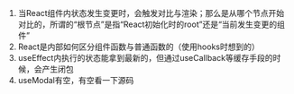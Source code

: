 1. 当React组件内状态发生变更时，会触发对比与渲染；那么是从哪个节点开始对比的，所谓的“根节点”是指“React初始化时的root”还是“当前发生变更的组件”
2. React是内部如何区分组件函数与普通函数的（使用hooks时想到的）
3. useEffect内执行的状态能拿到最新的，但通过useCallback等缓存手段的时候，会产生闭包
4. useModal有空，有空看一下源码
